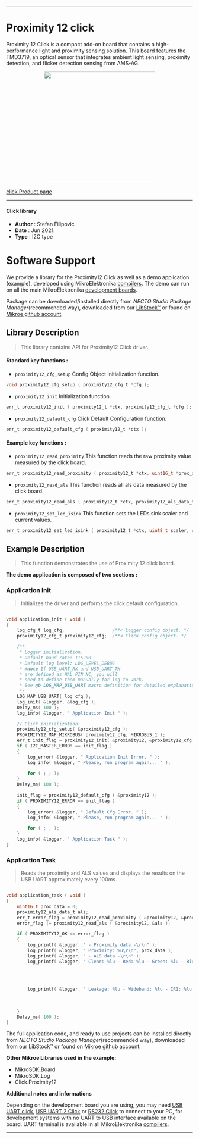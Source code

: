 
---
# Proximity 12 click

Proximity 12 Click is a compact add-on board that contains a high-performance light and proximity sensing solution. This board features the TMD3719, an optical sensor that integrates ambient light sensing, proximity detection, and flicker detection sensing from AMS-AG.

<p align="center">
  <img src="https://download.mikroe.com/images/click_for_ide/proximity12_click.png" height=300px>
</p>

[click Product page](https://www.mikroe.com/proximity-12-click)

---


#### Click library

- **Author**        : Stefan Filipovic
- **Date**          : Jun 2021.
- **Type**          : I2C type


# Software Support

We provide a library for the Proximity12 Click
as well as a demo application (example), developed using MikroElektronika
[compilers](https://www.mikroe.com/necto-studio).
The demo can run on all the main MikroElektronika [development boards](https://www.mikroe.com/development-boards).

Package can be downloaded/installed directly from *NECTO Studio Package Manager*(recommended way), downloaded from our [LibStock&trade;](https://libstock.mikroe.com) or found on [Mikroe github account](https://github.com/MikroElektronika/mikrosdk_click_v2/tree/master/clicks).

## Library Description

> This library contains API for Proximity12 Click driver.

#### Standard key functions :

- `proximity12_cfg_setup` Config Object Initialization function.
```c
void proximity12_cfg_setup ( proximity12_cfg_t *cfg );
```

- `proximity12_init` Initialization function.
```c
err_t proximity12_init ( proximity12_t *ctx, proximity12_cfg_t *cfg );
```

- `proximity12_default_cfg` Click Default Configuration function.
```c
err_t proximity12_default_cfg ( proximity12_t *ctx );
```

#### Example key functions :

- `proximity12_read_proximity` This function reads the raw proximity value measured by the click board.
```c
err_t proximity12_read_proximity ( proximity12_t *ctx, uint16_t *prox_data );
```

- `proximity12_read_als` This function reads all als data measured by the click board.
```c
err_t proximity12_read_als ( proximity12_t *ctx, proximity12_als_data_t *als );
```

- `proximity12_set_led_isink` This function sets the LEDs sink scaler and current values.
```c
err_t proximity12_set_led_isink ( proximity12_t *ctx, uint8_t scaler, uint8_t current );
```

## Example Description

> This function demonstrates the use of Proximity 12 click board.

**The demo application is composed of two sections :**

### Application Init

> Initializes the driver and performs the click default configuration.

```c

void application_init ( void )
{
    log_cfg_t log_cfg;                  /**< Logger config object. */
    proximity12_cfg_t proximity12_cfg;  /**< Click config object. */

    /** 
     * Logger initialization.
     * Default baud rate: 115200
     * Default log level: LOG_LEVEL_DEBUG
     * @note If USB_UART_RX and USB_UART_TX 
     * are defined as HAL_PIN_NC, you will 
     * need to define them manually for log to work. 
     * See @b LOG_MAP_USB_UART macro definition for detailed explanation.
     */
    LOG_MAP_USB_UART( log_cfg );
    log_init( &logger, &log_cfg );
    Delay_ms( 100 );
    log_info( &logger, " Application Init " );

    // Click initialization.
    proximity12_cfg_setup( &proximity12_cfg );
    PROXIMITY12_MAP_MIKROBUS( proximity12_cfg, MIKROBUS_1 );
    err_t init_flag = proximity12_init( &proximity12, &proximity12_cfg );
    if ( I2C_MASTER_ERROR == init_flag ) 
    {
        log_error( &logger, " Application Init Error. " );
        log_info( &logger, " Please, run program again... " );

        for ( ; ; );
    }
    Delay_ms( 100 );
    
    init_flag = proximity12_default_cfg ( &proximity12 );
    if ( PROXIMITY12_ERROR == init_flag ) 
    {
        log_error( &logger, " Default Cfg Error. " );
        log_info( &logger, " Please, run program again... " );

        for ( ; ; );
    }
    log_info( &logger, " Application Task " );
}

```

### Application Task

> Reads the proximity and ALS values and displays the results on the USB UART approximately every 100ms.

```c

void application_task ( void )
{
    uint16_t prox_data = 0;
    proximity12_als_data_t als;
    err_t error_flag = proximity12_read_proximity ( &proximity12, &prox_data );
    error_flag |= proximity12_read_als ( &proximity12, &als );

    if ( PROXIMITY12_OK == error_flag )
    {
        log_printf( &logger, " - Proximity data -\r\n" );
        log_printf( &logger, " Proximity: %u\r\n", prox_data );
        log_printf( &logger, " - ALS data -\r\n" );
        log_printf( &logger, " Clear: %lu - Red: %lu - Green: %lu - Blue: %lu\r\n", als.clear,
                                                                                    als.red,
                                                                                    als.green, 
                                                                                    als.blue );
        
        log_printf( &logger, " Leakage: %lu - Wideband: %lu - IR1: %lu - IR2: %lu\r\n\r\n", als.leakage,
                                                                                            als.wideband,
                                                                                            als.ir1, 
                                                                                            als.ir2 );
    }
    Delay_ms( 100 );
}

```

The full application code, and ready to use projects can be installed directly from *NECTO Studio Package Manager*(recommended way), downloaded from our [LibStock&trade;](https://libstock.mikroe.com) or found on [Mikroe github account](https://github.com/MikroElektronika/mikrosdk_click_v2/tree/master/clicks).

**Other Mikroe Libraries used in the example:**

- MikroSDK.Board
- MikroSDK.Log
- Click.Proximity12

**Additional notes and informations**

Depending on the development board you are using, you may need
[USB UART click](https://www.mikroe.com/usb-uart-click),
[USB UART 2 Click](https://www.mikroe.com/usb-uart-2-click) or
[RS232 Click](https://www.mikroe.com/rs232-click) to connect to your PC, for
development systems with no UART to USB interface available on the board. UART
terminal is available in all MikroElektronika
[compilers](https://shop.mikroe.com/compilers).

---
